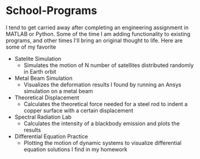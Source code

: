 # School-Programs
I tend to get carried away after completing an engineering assignment in MATLAB or Python. Some of the time I am adding functionality to existing programs, and other times I'll bring an original thought to life. Here are some of my favorite
* Satelite Simulation
   * Simulates the motion of N number of satellites distributed randomly in Earth orbit
* Metal Beam Simulation
   * Visualizes the deformation results I found by running an Ansys simulation on a metal beam
* Theoretical Displacement
   * Calculates the theoretical force needed for a steel rod to indent a copper surface with a certain displacement
 * Spectral Radiation Lab
   * Calculates the intensity of a blackbody emission and plots the results
 * Differential Equation Practice
   * Plotting the motion of dynamic systems to visualize differential equation solutions I find in my homework
